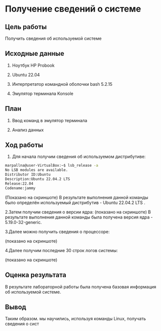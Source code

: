 
# Получение сведений о системе

## Цель работы

Получить сведения об используемой системе

## Исходные данные

1. Ноутбук HP Probook

2. Ubuntu 22.04

3. Интерпретатор командной оболочки bash 5.2.15

4. Эмулятор терминала Konsole

## План

1. Ввод команд в эмулятор терминала

2. Анализ данных

## Ход работы

1. Для начала получим сведения об используемом дистрибутиве:

```bash
marpallna@user-VirtualBox:~$ lsb_release -a
No LSB modules are available.
Distributor ID:Ubuntu
Description:Ubuntu 22.04.2 LTS
Release:22.04
Codename:jammy
```
(Показано на скриншоте)
В результате выполнения данной команды было определён используемый дистрибутив - Ubuntu 22.04.2 LTS .

2.Затем получим сведения о версии ядра:
(показано на скриншоте)
В результате выполнения данной команды была получена версия ядра - 5.19.0-32-generic.

3.Далее можно получить сведения о процессоре:

(показано на скриншоте)

4.Далее получим последние 30 строк логов системы:

(показано на скриншоте)
## Оценка результата

В результате лабораторной работы была получена базовая информация об используемой системе.

## Вывод

Таким образом. мы научились, используя команды Linux, получать сведения о сист
